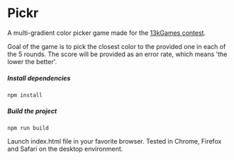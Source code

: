 # Pickr

A multi-gradient color picker game made for the [13kGames contest](https://js13kgames.com/).

Goal of the game is to pick the closest color to the provided one in each of the 5 rounds. The score will be provided as an error rate, which means 'the lower the better'.


##### Install dependencies

```
npm install
```


##### Build the project

```
npm run build
```


Launch index.html file in your favorite browser. Tested in Chrome, Firefox and Safari on the desktop environment.